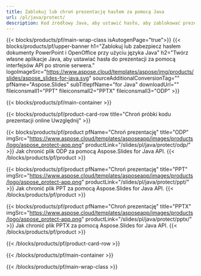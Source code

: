 ```yaml
---
title: Zablokuj lub chroń prezentację hasłem za pomocą Java
url: /pl/java/protect/
description: Kod źródłowy Java, aby ustawić hasło, aby zablokować prezentację
---
```


{{< blocks/products/pf/main-wrap-class isAutogenPage="true">}}
{{< blocks/products/pf/upper-banner h1="Zablokuj lub zabezpiecz hasłem dokumenty PowerPoint i OpenOffice przy użyciu języka Java" h2="Twórz własne aplikacje Java, aby ustawiać hasła do prezentacji za pomocą interfejsów API po stronie serwera." logoImageSrc="https://www.aspose.cloud/templates/aspose/img/products/slides/aspose_slides-for-java.svg" sourceAdditionalConversionTag="" pfName="Aspose.Slides" subTitlepfName="for Java" downloadUrl="" fileiconsmall1="PPT" fileiconsmall2="PPTX" fileiconsmall3="ODP" >}}

{{< blocks/products/pf/main-container >}}

{{< blocks/products/pf/product-card-row title="Chroń próbki kodu prezentacji online Uwzględnij" >}}

{{< blocks/products/pf/product pfName="Chroń prezentację" title="ODP" imgSrc="https://www.aspose.cloud/templates/asposeapp/images/products/logo/aspose_protect-app.png" productLink="/slides/pl/java/protect/odp/" >}}
Jak chronić plik ODP za pomocą Aspose.Slides for Java API.
{{< /blocks/products/pf/product >}}

{{< blocks/products/pf/product pfName="Chroń prezentację" title="PPT" imgSrc="https://www.aspose.cloud/templates/asposeapp/images/products/logo/aspose_protect-app.png" productLink="/slides/pl/java/protect/ppt/" >}}
Jak chronić plik PPT za pomocą Aspose.Slides for Java API.
{{< /blocks/products/pf/product >}}

{{< blocks/products/pf/product pfName="Chroń prezentację" title="PPTX" imgSrc="https://www.aspose.cloud/templates/asposeapp/images/products/logo/aspose_protect-app.png" productLink="/slides/pl/java/protect/pptx/" >}}
Jak chronić plik PPTX za pomocą Aspose.Slides for Java API.
{{< /blocks/products/pf/product >}}



{{< /blocks/products/pf/product-card-row >}}

{{< /blocks/products/pf/main-container >}}
    
{{< /blocks/products/pf/main-wrap-class >}}